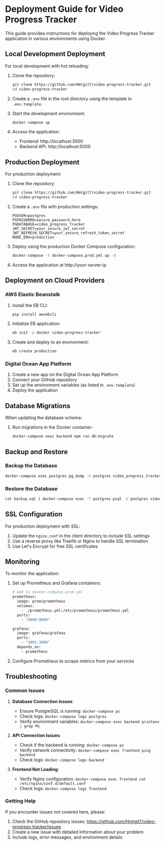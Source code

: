 # Deployment Guide for Video Progress Tracker

This guide provides instructions for deploying the Video Progress Tracker application in various environments using Docker.

## Local Development Deployment

For local development with hot reloading:

1. Clone the repository:
   ```bash
   git clone https://github.com/Hmtgit7/video-progress-tracker.git
   cd video-progress-tracker
   ```

2. Create a `.env` file in the root directory using the template in `.env.template`.

3. Start the development environment:
   ```bash
   docker-compose up
   ```

4. Access the application:
   - Frontend: http://localhost:3000
   - Backend API: http://localhost:5000

## Production Deployment

For production deployment:

1. Clone the repository:
   ```bash
   git clone https://github.com/Hmtgit7/video-progress-tracker.git
   cd video-progress-tracker
   ```

2. Create a `.env` file with production settings:
   ```
   PGUSER=postgres
   PGPASSWORD=secure_password_here
   PGDATABASE=video_progress_tracker
   JWT_SECRET=your_secure_jwt_secret
   JWT_REFRESH_SECRET=your_secure_refresh_token_secret
   NODE_ENV=production
   ```

3. Deploy using the production Docker Compose configuration:
   ```bash
   docker-compose -f docker-compose.prod.yml up -d
   ```

4. Access the application at http://your-server-ip

## Deployment on Cloud Providers

### AWS Elastic Beanstalk

1. Install the EB CLI:
   ```bash
   pip install awsebcli
   ```

2. Initialize EB application:
   ```bash
   eb init -p docker video-progress-tracker
   ```

3. Create and deploy to an environment:
   ```bash
   eb create production
   ```

### Digital Ocean App Platform

1. Create a new app on the Digital Ocean App Platform
2. Connect your GitHub repository
3. Set up the environment variables (as listed in `.env.template`)
4. Deploy the application

## Database Migrations

When updating the database schema:

1. Run migrations in the Docker container:
   ```bash
   docker-compose exec backend npm run db:migrate
   ```

## Backup and Restore

### Backup the Database

```bash
docker-compose exec postgres pg_dump -U postgres video_progress_tracker > backup.sql
```

### Restore the Database

```bash
cat backup.sql | docker-compose exec -T postgres psql -U postgres video_progress_tracker
```

## SSL Configuration

For production deployment with SSL:

1. Update the `nginx.conf` in the client directory to include SSL settings
2. Use a reverse proxy like Traefik or Nginx to handle SSL termination
3. Use Let's Encrypt for free SSL certificates

## Monitoring

To monitor the application:

1. Set up Prometheus and Grafana containers:
   ```bash
   # Add to docker-compose.prod.yml
   prometheus:
     image: prom/prometheus
     volumes:
       - ./prometheus.yml:/etc/prometheus/prometheus.yml
     ports:
       - "9090:9090"
   
   grafana:
     image: grafana/grafana
     ports:
       - "3001:3000"
     depends_on:
       - prometheus
   ```

2. Configure Prometheus to scrape metrics from your services

## Troubleshooting

### Common Issues

1. **Database Connection Issues**:
   - Ensure PostgreSQL is running: `docker-compose ps`
   - Check logs: `docker-compose logs postgres`
   - Verify environment variables: `docker-compose exec backend printenv | grep PG`

2. **API Connection Issues**:
   - Check if the backend is running: `docker-compose ps`
   - Verify network connectivity: `docker-compose exec frontend ping backend`
   - Check logs: `docker-compose logs backend`

3. **Frontend Not Loading**:
   - Verify Nginx configuration: `docker-compose exec frontend cat /etc/nginx/conf.d/default.conf`
   - Check logs: `docker-compose logs frontend`

### Getting Help

If you encounter issues not covered here, please:

1. Check the GitHub repository issues: https://github.com/Hmtgit7/video-progress-tracker/issues
2. Create a new issue with detailed information about your problem
3. Include logs, error messages, and environment details